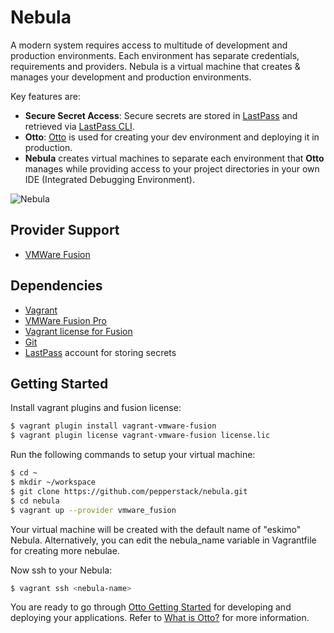 # Nebula

A modern system requires access to multitude of development and production environments. Each environment has separate
credentials, requirements and providers. Nebula is a virtual machine that creates & manages your development and 
production environments.

Key features are:

* **Secure Secret Access**: Secure secrets are stored in [LastPass](https://lastpass.com/) and retrieved via [LastPass 
  CLI](https://github.com/lastpass/lastpass-cli).
* **Otto**: [Otto](https://ottoproject.io/) is used for creating your dev environment and deploying it in production.
* **Nebula** creates virtual machines to separate each environment that **Otto** manages while providing access to your 
  project directories in your own IDE (Integrated Debugging Environment).

![Nebula](https://pepper.atlassian.net/wiki/download/attachments/15630340/nebula_graphic.png)

Provider Support
-----------------
* [VMWare Fusion](https://www.vmware.com/products/fusion/fusion-evaluation.html)


Dependencies
------------
* [Vagrant](https://www.vagrantup.com/downloads.html)
* [VMWare Fusion Pro](https://www.vmware.com/products/fusion/fusion-evaluation.html) 
* [Vagrant license for Fusion](https://www.vagrantup.com/vmware)
* [Git](https://git-scm.com/book/en/v2/Getting-Started-Installing-Git)
* [LastPass](https://lastpass.com/) account for storing secrets 

Getting Started
----------------

Install vagrant plugins and fusion license:

```sh
$ vagrant plugin install vagrant-vmware-fusion
$ vagrant plugin license vagrant-vmware-fusion license.lic
```

Run the following commands to setup your virtual machine:

```sh
$ cd ~
$ mkdir ~/workspace
$ git clone https://github.com/pepperstack/nebula.git
$ cd nebula
$ vagrant up --provider vmware_fusion
```

Your virtual machine will be created with the default name of "eskimo" Nebula. Alternatively, you can edit the 
nebula_name variable in Vagrantfile for creating more nebulae. 


Now ssh to your Nebula:

```sh
$ vagrant ssh <nebula-name>
```

You are ready to go through [Otto Getting Started](https://ottoproject.io/intro/getting-started/dev.html) for developing 
and deploying your applications. Refer to [What is Otto?](https://ottoproject.io/intro/index.html) for more information. 